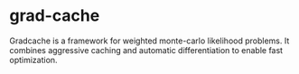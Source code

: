 # grad-cache
Gradcache is a framework for weighted monte-carlo likelihood problems. It combines aggressive caching and automatic differentiation to enable fast optimization.
